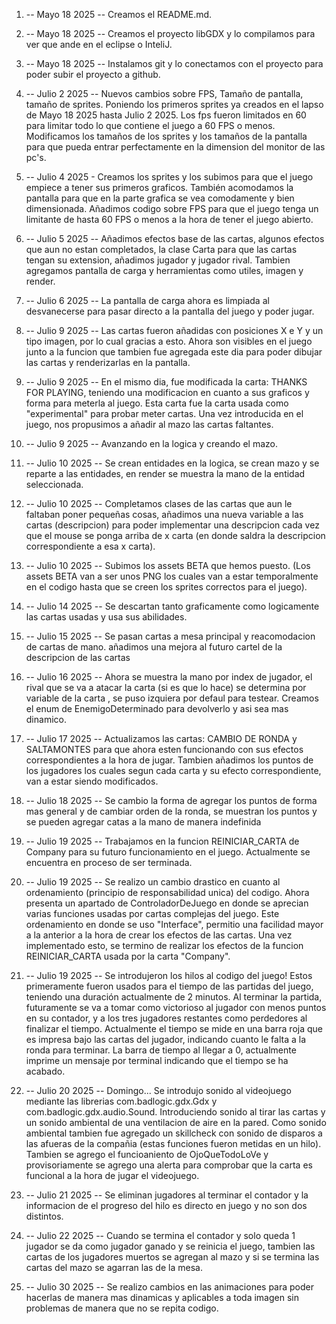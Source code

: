 
1)  -- Mayo 18 2025 -- Creamos el README.md.

2)  -- Mayo 18 2025 -- Creamos el proyecto libGDX y lo compilamos para ver que ande en el eclipse o InteliJ.

3)  -- Mayo 18 2025 -- Instalamos git y lo conectamos con el proyecto para poder subir el proyecto a github.

4)  -- Julio 2 2025 -- Nuevos cambios sobre FPS, Tamaño de pantalla, tamaño de sprites. Poniendo los primeros sprites ya creados en el lapso de Mayo 18 2025 hasta Julio 2 2025. Los fps fueron limitados en 60 para limitar todo lo que contiene el juego a 60 FPS o menos. Modificamos los tamaños de los sprites y los tamaños de la pantalla para que pueda entrar perfectamente en la dimension del monitor de las pc's.
   
5)  -- Julio 4 2025 - Creamos los sprites y los subimos para que el juego empiece a tener sus primeros graficos. También acomodamos la pantalla para que en la parte grafica se vea comodamente y bien dimensionada. Añadimos codigo sobre FPS para que el juego tenga un limitante de hasta 60 FPS o menos a la hora de tener el juego abierto. 

6) -- Julio 5 2025 -- Añadimos efectos base de las cartas, algunos efectos que aun no estan completados, la clase Carta para que las cartas tengan su extension, añadimos jugador y jugador rival. Tambien agregamos pantalla de carga y herramientas como utiles, imagen y render.

7) -- Julio 6 2025 -- La pantalla de carga ahora es limpiada al desvanecerse para pasar directo a la pantalla del juego y poder jugar.

8) -- Julio 9 2025 -- Las cartas fueron añadidas con posiciones X e Y y un tipo imagen, por lo cual gracias a esto. Ahora son visibles en el juego junto a la funcion que tambien fue agregada este dia para poder dibujar las cartas y renderizarlas en la pantalla.

9) -- Julio 9 2025 -- En el mismo dia, fue modificada la carta: THANKS FOR PLAYING, teniendo una modificacion en cuanto a sus graficos y forma para meterla al juego. Esta carta fue la carta usada como "experimental" para probar meter cartas. Una vez introducida en el juego, nos propusimos a añadir al mazo las cartas faltantes.

10) -- Julio 9 2025 -- Avanzando en la logica y creando el mazo.

11)  -- Julio 10 2025 -- Se crean entidades en la logica, se crean mazo y se reparte a las entidades, en render se muestra la mano de la entidad seleccionada.

12) -- Julio 10 2025 -- Completamos clases de las cartas que aun le faltaban poner pequeñas cosas, añadimos una nueva variable a las cartas (descripcion) para poder implementar una descripcion cada vez que el mouse se ponga arriba de x carta (en donde saldra la descripcion correspondiente a esa x carta).

13) -- Julio 10 2025 -- Subimos los assets BETA que hemos puesto. (Los assets BETA van a ser unos PNG los cuales van a estar temporalmente en el codigo hasta que se creen los sprites correctos para el juego).

14) -- Julio 14 2025 -- Se descartan tanto graficamente como logicamente las cartas usadas y usa sus abilidades.

15) -- Julio 15 2025 -- Se pasan cartas a mesa principal y reacomodacion de cartas de mano. añadimos una mejora al futuro cartel de la descripcion de las cartas

16) -- Julio 16 2025 -- Ahora se muestra la mano por index de jugador, el rival que se va a atacar la carta (si es que lo hace) se determina por variable de la carta , se puso izquiera por defaul para testear. Creamos el enum de EnemigoDeterminado para devolverlo y asi sea mas dinamico.

17) -- Julio 17 2025 -- Actualizamos las cartas: CAMBIO DE RONDA y SALTAMONTES para que ahora esten funcionando con sus efectos correspondientes a la hora de jugar. Tambien añadimos los puntos de los jugadores los cuales segun cada carta y su efecto correspondiente, van a estar siendo modificados.

18) -- Julio 18 2025 -- Se cambio la forma de agregar los puntos de forma mas general y de cambiar orden de la ronda, se muestran los puntos y se pueden agregar catas a la mano de manera indefinida

19) -- Julio 19 2025 -- Trabajamos en la funcion REINICIAR_CARTA de Company para su futuro funcionamiento en el juego. Actualmente se encuentra en proceso de ser terminada.

20) -- Julio 19 2025 -- Se realizo un cambio drastico en cuanto al ordenamiento (principio de responsabilidad unica) del codigo. Ahora presenta un apartado de ControladorDeJuego en donde se aprecian varias funciones usadas por cartas complejas del juego. Este ordenamiento en donde se uso "Interface", permitio una facilidad mayor a la anterior a la hora de crear los efectos de las cartas. Una vez implementado esto, se termino de realizar los efectos de la funcion REINICIAR_CARTA usada por la carta "Company".

21) -- Julio 19 2025 -- Se introdujeron los hilos al codigo del juego! Estos primeramente fueron usados para el tiempo de las partidas del juego, teniendo una duración actualmente de 2 minutos. Al terminar la partida, futuramente se va a tomar como victorioso al jugador con menos puntos en su contador, y a los tres jugadores restantes como perdedores al finalizar el tiempo. Actualmente el tiempo se mide en una barra roja que es impresa bajo las cartas del jugador, indicando cuanto le falta a la ronda para terminar.
         La barra de tiempo al llegar a 0, actualmente imprime un mensaje por terminal indicando que el tiempo se ha acabado.

22) -- Julio 20 2025 -- Domingo... Se introdujo sonido al videojuego mediante las librerias com.badlogic.gdx.Gdx y com.badlogic.gdx.audio.Sound. Introduciendo sonido al tirar las cartas y un sonido ambiental de una ventilacion de aire en la pared. Como sonido ambiental tambien fue agregado un skillcheck con sonido de disparos a las afueras de la compañia (estas funciones fueron metidas en un hilo). Tambien se agrego el funcioaniento de OjoQueTodoLoVe y provisoriamente se agrego una alerta para comprobar que la carta es funcional a la hora de jugar el videojuego.

23) -- Julio 21 2025 -- Se eliminan jugadores al terminar el contador y la informacion de el progreso del hilo es directo en juego y no son dos distintos.

24) -- Julio 22 2025 -- Cuando se termina el contador y solo queda 1 jugador se da como jugador ganado y se reinicia el juego, tambien las cartas de los jugadores muertos se agregan al mazo y si se termina las cartas del mazo se agarran las de la mesa.

25) -- Julio 30 2025 -- Se realizo cambios en las animaciones para poder hacerlas de manera mas dinamicas y aplicables a toda imagen sin problemas de manera que no se repita codigo.


